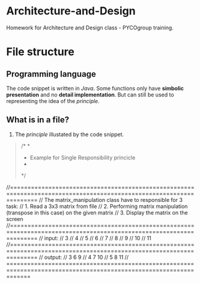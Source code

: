 # Architecture-and-Design
Homework for Architecture and Design class - PYCOgroup training.

# File structure

## Programming language
The code snippet is written in *Java*. Some functions only have **simbolic presentation** and no **detail implementation**. But can still be used to representing the idea of the *principle*.

## What is in a file?
1. The *principle* illustated by the code snippet.
>/* 
> * 
> * Example for Single Responsibility princicle
> *
> */

//====================================================================================================================
// The matrix_manipulation class have to responsible for 3 task:
// 	1. Read a 3x3 matrix from file
// 	2. Performing matrix manipulation (transpose in this case) on the given matrix 
// 	3. Display the matrix on the screen
//====================================================================================================================
// input:
// 	3
// 	4
// 	5
// 	6
// 	7
// 	8
// 	9
// 	10
// 	11
//====================================================================================================================
// output:
// 	3 6 9
// 	4 7 10
// 	5 8 11
// ===================================================================================================================
